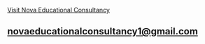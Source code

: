 [Visit Nova Educational Consultancy](https://novaedconsult.com/)

## novaeducationalconsultancy1@gmail.com
